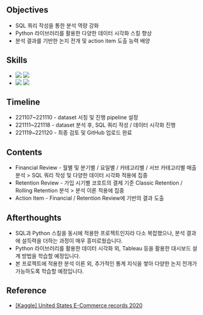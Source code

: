 ####
## Objectives
- SQL 쿼리 작성을 통한 분석 역량 강화
- Python 라이브러리를 활용한 다양한 데이터 시각화 스킬 향상
- 분석 결과를 기반한 논지 전개 및 action item 도출 능력 배양
####
## Skills
-
    <div align="left"><img src="https://img.shields.io/badge/[MySQL]-JOIN / GROUP BY / Pivot Table / SubQuery / Window Function-4479A1"/>
    <img src="https://img.shields.io/badge/[Python]-pandas / matplotlib / seaborn-3776AB"/><br>

- 
    <div align="left"><img src="https://img.shields.io/badge/[Data Analysis]-Correlation / Growth Hacking / AARRR / Classic Retention / Rolling Retention-FF6600"/>
    <img src="https://img.shields.io/badge/[Data Visualization]-catplot / histplot / lineplot / heatmap / pie-FF6600"/><br>  

####
## Timeline
- 221107~221110 - dataset 서칭 및 진행 pipeline 설정
- 221111~221118 - dataset 분석 후, SQL 쿼리 작성 / 데이터 시각화 진행
- 221119~221120 - 최종 검토 및 GitHub 업로드 완료
####
## Contents
- Financial Review - 월별 및 분기별 / 요일별 / 카테고리별 / 서브 카테고리별 매출 분석 > SQL 쿼리 작성 및 다양한 데이터 시각화 적용에 집중
- Retention Review - 가입 시기별 코호트의 결제 기준 Classic Retention / Rolling Retention 분석 > 분석 이론 적용에 집중
- Action Item - Financial / Retention Review에 기반의 결과 도출
####
## Afterthoughts
 - SQL과 Python 스킬을 동시에 적용한 프로젝트인지라 다소 복잡했으나, 분석 결과에 설득력을 더하는 과정이 매우 흥미로웠습니다. 
 - Python 라이브러리를 활용한 데이터 시각화 외, Tableau 등을 활용한 대시보드 설계 방법을 학습할 예정입니다.
 - 본 프로젝트에 적용한 분석 이론 외, 추가적인 통계 지식을 쌓아 다양한 논지 전개가 가능하도록 학습할 예정입니다.
####
## Reference
- [[Kaggle] United States E-Commerce records 2020](https://www.kaggle.com/datasets/ammaraahmad/us-ecommerce-record-2020)
####
